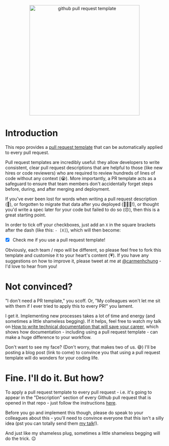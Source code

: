 <p align="center"><img src="https://github.com/carmenhchung/pull-request-template/blob/master/undraw_terms_lso0.png" alt="github pull request template" height="350"/></p>

# Introduction

This repo provides a [pull request template](https://github.com/carmenhchung/pull-request-template/blob/master/pull_request_template.md) that can be automatically applied to every pull request.

Pull request templates are incredibly useful: they allow developers to write consistent, clear pull request descriptions that are helpful to those (like new hires or code reviewers) who are required to review hundreds of lines of code without any context (😭). More importantly, a PR template acts as a safeguard to ensure that team members don't accidentally forget steps before, during, and after merging and deployment.

If you've ever been lost for words when writing a pull request description (🤔), or forgotten to migrate that data after you deployed (🤦🏻‍♀️!), or thought you'd write a spec later for your code but failed to do so (😠), then this is a great starting point.

In order to tick off your checkboxes, just add an `X` in the square brackets after the dash (like this: 
`- [X]`), which will then become:

- [X] Check me if you use a pull request template!

Obviously, each team / repo will be different, so please feel free to fork this template and customise it to your heart's content (💗). If you have any suggestions on how to improve it, please tweet at me at [@carmenhchung](https://twitter.com/carmenhchung) - I'd love to hear from you!

# Not convinced?

"I don't need a PR template," you scoff. Or, "My colleagues won't let me sit with them if I ever tried to apply this to every PR!" you lament.

I get it. Implementing new processes takes a lot of time and energy (and sometimes a little shameless begging). If it helps, feel free to watch my talk on [How to write technical documentation that will save your career](https://www.youtube.com/watch?v=ocqjOFrrios), which shows how documentation - including using a pull request template - can make a huge difference to your workflow.

Don't want to see my face? (Don't worry, that makes two of us. 😅) I'll be posting a blog post (link to come) to convince you that using a pull request template will do wonders for your coding life.

# Fine. I'll do it. But how?

To apply a pull request template to every pull request - i.e. it's going to appear in the "Description" section of every Github pull request that is opened in that repo - just follow the instructions [here](https://help.github.com/en/articles/creating-a-pull-request-template-for-your-repository).

Before you go and implement this though, please do speak to your colleagues about this - you'll need to convince everyone that this isn't a silly idea (pst you can totally send them [my talk](https://www.youtube.com/watch?v=ocqjOFrrios)!). 

And just like my shameless plug, sometimes a little shameless begging will do the trick. 😉
